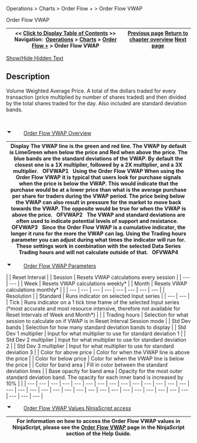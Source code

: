 ﻿


Operations \> Charts \> Order Flow \+ \> Order Flow VWAP






















Order Flow VWAP







| \<\< [Click to Display Table of Contents](order_flow_vwap.md) \>\> **Navigation:**     [Operations](operations-1.md) \> [Charts](charts-1.md) \> [Order Flow \+](order_flow_plus-1.md) \> Order Flow VWAP | [Previous page](order_flow_cumulative_delta-1.md) [Return to chapter overview](order_flow_plus-1.md) [Next page](order_flow_volume_profile-1.md) |
| --- | --- |




[Show/Hide Hidden Text](javascript:HMToggleExpandAll(!HMAnyToggleOpen()) "Click to open/close expanding sections")









## Description
Volume Weighted Average Price. A total of the dollars traded for every transaction (price multiplied by number of shares traded) and then divided by the total shares traded for the day. Also included are standard deviation bands.


 


![tog_minus](tog_minus-1.gif)        [Order Flow VWAP Overview](javascript:HMToggle('toggle','OrderFlowVWAPOverview','OrderFlowVWAPOverview_ICON'))




| Display The VWAP line is the green and red line. The VWAP by default is LimeGreen when below the price and Red when above the price. The blue bands are the standard deviations of the VWAP. By default the closest one is a 1X multiplier, followed by a 2X multiplier, and a 3X multiplier.   OFVWAP1   Using the Order Flow VWAP When using the Order Flow VWAP it is typical that users look for purchase signals when the price is below the VWAP. This would indicate that the purchase would be at a lower price than what is the average purchase per share for traders during the VWAP period. The price being below the VWAP can also result in pressure for the market to move back towards the VWAP. The opposite would be true for when the VWAP is above the price.   OFVWAP2   The VWAP and standard deviations are often used to indicate potential levels of support and resistance.   OFVWAP3   Since the Order Flow VWAP is a cumulative indicator, the longer it runs for the more the VWAP can lag. Using the Trading hours parameter you can adjust during what times the indicator will run for. These settings work in combination with the selected Data Series Trading hours and will not calculate outside of that.    OFVWAP4 |
| --- |



![tog_minus](tog_minus-1.gif)        [Order Flow VWAP Parameters](javascript:HMToggle('toggle','OrderFlowVWAPParameters','OrderFlowVWAPParameters_ICON'))




| | Reset Interval | | Session | Resets VWAP calculations every session | | --- | --- | | Week | Resets VWAP calculations weekly\* | | Month | Resets VWAP calculations monthly\* | | | --- | --- | --- | --- | --- | --- | --- | --- | | Resolution | | Standard | Runs indicator on selected Input series | | --- | --- | | Tick | Runs indicator on a 1 tick time frame of the selected Input series (\*most accurate and most resource intensive, therefore not available for Reset Intervals of Week and Month\*) | | | Trading hours | Selection for what session to calculate on if VWAP is in Reset Interval Session mode | | Std Dev bands | Selection for how many standard deviation bands to display | | Std Dev 1 multiplier | Input for what multiplier to use for standard deviation 1 | | Std Dev 2 multiplier | Input for what multiplier to use for standard deviation 2 | | Std Dev 3 multiplier | Input for what multiplier to use for standard deviation 3 | | Color for above price | Color for when the VWAP line is above the price | | Color for below price | Color for when the VWAP line is below the price | | Color for band area | Fill in color between the standard deviation lines | | Base opacity for band area | Opacity for the most outer standard deviation band. The opacity for each inner band is increased by 10% | |
| --- | --- | --- | --- | --- | --- | --- | --- | --- | --- | --- | --- | --- | --- | --- | --- | --- | --- | --- | --- | --- | --- | --- | --- | --- | --- | --- | --- | --- | --- | --- | --- | --- |



![tog_minus](tog_minus-1.gif)        [Order Flow VWAP Values NinjaScript access](javascript:HMToggle('toggle','OrderFlowVWAPValuesNINJASCRIPTaccess','OrderFlowVWAPValuesNINJASCRIPTaccess_ICON'))




| For information on how to access the Order Flow VWAP values in NinjaScript, please see the [Order Flow VWAP](order_flow_vwap2-1.md) page in the NinjaScript section of the Help Guide. |
| --- |










